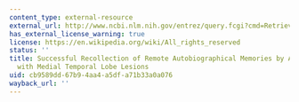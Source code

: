 ```yaml
---
content_type: external-resource
external_url: http://www.ncbi.nlm.nih.gov/entrez/query.fcgi?cmd=Retrieve&db=PubMed&dopt=Citation&list_uids=12691671
has_external_license_warning: true
license: https://en.wikipedia.org/wiki/All_rights_reserved
status: ''
title: Successful Recollection of Remote Autobiographical Memories by Amnesic Patients
  with Medial Temporal Lobe Lesions
uid: cb9589dd-67b9-4aa4-a5df-a71b33a0a076
wayback_url: ''
---
```

